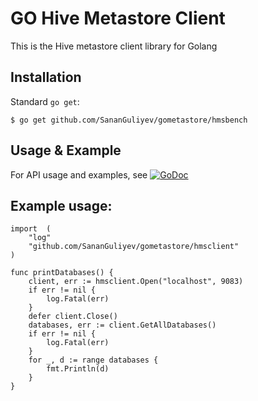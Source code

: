 # GO Hive Metastore Client

This is the Hive metastore client library for Golang

## Installation

Standard `go get`:

```
$ go get github.com/SananGuliyev/gometastore/hmsbench
```

## Usage & Example

For API usage and examples, see
[![GoDoc](https://godoc.org/github.com/SananGuliyev/gometastore/hmsclient?status.svg)](https://godoc.org/github.com/SananGuliyev/gometastore/hmsclient)


## Example usage:

    import	(
        "log"
        "github.com/SananGuliyev/gometastore/hmsclient"
    )
    
    func printDatabases() {
        client, err := hmsclient.Open("localhost", 9083)
        if err != nil {
            log.Fatal(err)
        }
        defer client.Close()
        databases, err := client.GetAllDatabases()
        if err != nil {
            log.Fatal(err)
        }
        for _, d := range databases {
            fmt.Println(d)
        }
    }
